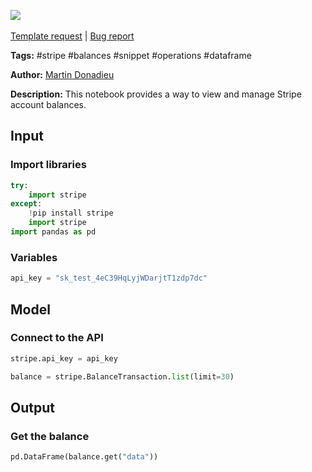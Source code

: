 <a href="https://app.naas.ai/user-redirect/naas/downloader?url=https://raw.githubusercontent.com/jupyter-naas/awesome-notebooks/master/Stripe/Stripe_Get_balances.ipynb" target="_parent"><img src="https://naasai-public.s3.eu-west-3.amazonaws.com/open_in_naas.svg"/></a><br><br><a href="https://github.com/jupyter-naas/awesome-notebooks/issues/new?assignees=&labels=&template=template-request.md&title=Tool+-+Action+of+the+notebook+">Template request</a> | <a href="https://github.com/jupyter-naas/awesome-notebooks/issues/new?assignees=&labels=bug&template=bug_report.md&title=Stripe+-+Get+balances:+Error+short+description">Bug report</a>

**Tags:** #stripe #balances #snippet #operations #dataframe

**Author:** [Martin Donadieu](https://www.linkedin.com/in/martindonadieu/)

**Description:** This notebook provides a way to view and manage Stripe account balances.

## Input

### Import libraries


```python
try:
    import stripe
except:
    !pip install stripe
    import stripe
import pandas as pd
```

### Variables


```python
api_key = "sk_test_4eC39HqLyjWDarjtT1zdp7dc"
```

## Model

### Connect to the API


```python
stripe.api_key = api_key
```


```python
balance = stripe.BalanceTransaction.list(limit=30)
```

## Output

### Get the balance


```python
pd.DataFrame(balance.get("data"))
```

